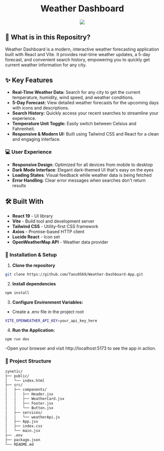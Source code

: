 <h1 align="center"> Weather Dashboard </h1>

<p align="center">
  <a href="https://skillicons.dev">
    <img src="https://skillicons.dev/icons?i=react,vite,tailwind" />
  </a>
</p>

## 📝 What is in this Repositry?

Weather Dashboard is a modern, interactive weather forecasting application built with React and Vite. It provides real-time weather updates, a 5-day forecast, and convenient search history, empowering you to quickly get current weather information for any city.

## ✨ Key Features

- **Real-Time Weather Data:** Search for any city to get the current temperature, humidity, wind speed, and weather conditions.
- **5-Day Forecast:** View detailed weather forecasts for the upcoming days with icons and descriptions.
- **Search History:** Quickly access your recent searches to streamline your experience.
- **Temperature Unit Toggle:** Easily switch between Celsius and Fahrenheit.
- **Responsive & Modern UI:** Built using Tailwind CSS and React for a clean and engaging interface.

### 💻 User Experience

- **Responsive Design**: Optimized for all devices from mobile to desktop
- **Dark Mode Interface**: Elegant dark-themed UI that's easy on the eyes
- **Loading States**: Visual feedback while weather data is being fetched
- **Error Handling**: Clear error messages when searches don't return results


## 🛠️ Built With

- **React 19** - UI library
- **Vite** - Build tool and development server
- **Tailwind CSS** - Utility-first CSS framework
- **Axios** - Promise-based HTTP client
- **Lucide React** - Icon set
- **OpenWeatherMap API** - Weather data provider



### 🔧 Installation & Setup

1. **Clone the repository**
```bash
git clone https://github.com/Tanu9569/Weather-Dashboard-App.git
```
2. **Install dependencies**
```bash
npm install
```
3. **Configure Environment Variables:**
- Create a .env file in the project root
```bash
VITE_OPENWEATHER_API_KEY=your_api_key_here
```
4. **Run the Application:**
```bash
npm run dev
```
-Open your browser and visit http://localhost:5173 to see the app in action.


### 📂 Project Structure
```bash
zynetic/
├── public/
│   └── index.html
├── src/
│   ├── components/
│   │   ├── Header.jsx
│   │   ├── WeatherCard.jsx
│   │   ├── Footer.jsx
│   │   └── Button.jsx
│   ├── services/
│   │   └── weatherApi.js
│   ├── App.jsx
│   ├── index.css
│   └── main.jsx
├── .env
├── package.json
└── README.md
```




